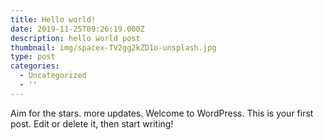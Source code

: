 ```yaml
---
title: Hello world!
date: 2019-11-25T09:26:19.000Z
description: hello world post
thumbnail: img/spacex-TV2gg2kZD1o-unsplash.jpg
type: post
categories:
  - Uncategorized
  - ''
---
```

Aim for the stars.
more updates.
Welcome to WordPress. This is your first post. Edit or delete it, then start writing!
